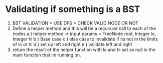 # Validating if something is a BST
1. BST VALIDATION = USE DFS = CHECK VALID NODE OR NOT
2. Define a helper method and this will be a recursive call to each of the nodes
a.) helper method -> input params = TreeNode root, Integer lo, Integer hi
b.) Base case
c.) else case to invalidate if its not in the limits of lo or hi
d.) set up left and right
e.) validate left and right
3. return the result of the helper function with lo and hi set as null in the main function that im running on. 